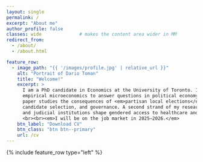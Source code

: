 ```yaml
---
layout: single
permalink: /
excerpt: "About me"
author_profile: false
classes: wide              # makes the content area wider in MM
redirect_from:
  - /about/
  - /about.html

feature_row:
  - image_path: "{{ '/images/profile.jpg' | relative_url }}"
    alt: "Portrait of Dario Toman"
    title: "Welcome!"
    excerpt: >
      I am a PhD candidate in Economics at the University of Toronto. In my research, I employ
      empirical microeconomics to answer questions in political economy and health. My job market
      paper studies the consequences of <em>partisan local elections</em> for electoral competition,
      candidate selection, and governance. A second strand of my research examines how electoral
      and judicial institutions shape gendered access to healthcare and justice.
      <br><br><em>I will be on the job market in 2025–2026.</em>
    btn_label: "Download CV"
    btn_class: "btn btn--primary"
    url: /cv
---
```


{% include feature_row type="left" %}
